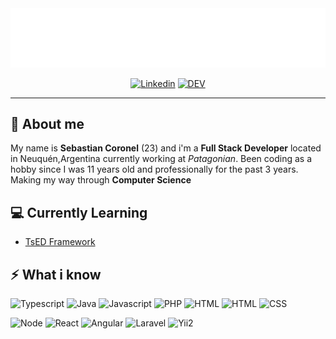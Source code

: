 <div align="center">

<img src="https://raw.githubusercontent.com/JsebastianCK/jsebastianck/880eaedddb9f0385b1d0a7d954efedb25bca93c7/jsebastianck.svg">



[![Linkedin](https://img.shields.io/badge/-Sebastian%20Coronel-blue?style=flat-square&logo=linkedin&logoColor=white&link=https://www.linkedin.com/in/jsebastianck/)](https://www.linkedin.com/in/jsebastianck/) [![DEV](https://img.shields.io/badge/-DEV-%230A0A0A.svg?style=flat-square&logo=DEV.to&logoColor=white)](https://dev.to/jsebastianck/)

</div>

---------------------------------------------------------------------------------------------------------------------------------------------------------------------------------

## :boy: About me
My name is **Sebastian Coronel** (23) and i'm a **Full Stack Developer** located in Neuquén,Argentina currently working at *Patagonian*. Been coding as a hobby since I was 11 years old and professionally for the past 3 years. Making my way through **Computer Science**

## :computer: Currently Learning
*  [TsED Framework](https://tsed.io/)

## :zap: What i know 
![Typescript](https://img.shields.io/badge/-Typescript-0af?style=flat-square&logo=typescript)&nbsp;![Java](https://img.shields.io/badge/-Java-orange?style=flat-square&logo=java)&nbsp;![Javascript](https://img.shields.io/badge/-Javascript-F7DF1E?style=flat-square&logo=javascript&logoColor=black)&nbsp;![PHP](https://img.shields.io/badge/-PHP-777BB4?style=flat-square&logo=php&logoColor=white)&nbsp;![HTML](https://img.shields.io/badge/-Python-3776AB?style=flat-square&logo=python&logoColor=white)&nbsp;![HTML](https://img.shields.io/badge/-HTML-E34F26?style=flat-square&logo=html5&logoColor=white)&nbsp;![CSS](https://img.shields.io/badge/-CSS-1572B6?style=flat-square&logo=css3)


![Node](https://img.shields.io/badge/-Node-339933?style=flat-square&logo=)&nbsp;![React](https://img.shields.io/badge/-React-blue?style=flat-square&logo=react)&nbsp;![Angular](https://img.shields.io/badge/-Angular-red?style=flat-square&logo=angular)&nbsp;![Laravel](https://img.shields.io/badge/-Laravel-white?style=flat-square&logo=laravel)&nbsp;![Yii2](https://img.shields.io/badge/-Yii2-green?style=flat-square)&nbsp;
